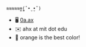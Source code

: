 ```
≋≋≋≋≋̯̫⌧̯̫(ˆ•̮ ̮•ˆ) 
```
- 🖥️ [0a.ax](https://0a.ax)
- ✉️ ahx at mit dot edu
- 🧡 orange is the best color!

